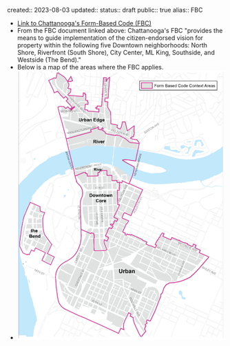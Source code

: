 created:: 2023-08-03
updated:: 
status:: draft
public:: true
alias:: FBC

- [Link to Chattanooga's Form-Based Code (FBC)](https://library.municode.com/tn/chattanooga/codes/code_of_ordinances?nodeId=DC)
- From the FBC document linked above: Chattanooga's FBC "provides the means to guide implementation of the citizen-endorsed vision for property within the following five Downtown neighborhoods: North Shore, Riverfront (South Shore), City Center, ML King, Southside, and Westside (The Bend)."
- Below is a map of the areas where the FBC applies.
- ![image.png](../assets/image_1691072106909_0.png)